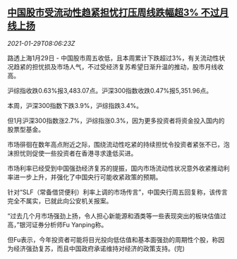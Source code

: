 <!--1611908594000-->
[中国股市受流动性趋紧担忧打压周线跌幅超3% 不过月线上扬](https://cn.reuters.com/article/china-stock-market-liquidity-0129-idCNKBS29Y0RG)
------

<div><i>2021-01-29T08:06:23Z</i></div><p>路透上海1月29日 - 中国股市周五收低，且本周累计下跌超过3%，有关流动性状况趋紧的担忧损及市场人气，不过受经济复苏希望日渐升温的推动，股市月线收高。</p><p>沪综指收跌0.63%报3,483.07点。沪深300指数收跌0.47%报5,351.96点。</p><p>本周，沪深300指数下跌3.9%，沪综指跌3.4%。</p><p>但1月沪深300指数涨2.7%，沪综指涨0.3%，因为更多投资者将资金投入国内的股票型基金。</p><p>市场徘徊在数年高点附近之际，围绕流动性吃紧的持续担忧令投资者紧张不已，泡沫担忧则促使一些投资者在香港寻求逢低买进。</p><p>市场利率已经受到中国强劲经济复苏的提振，国内市场流动性状况意外收紧推动利率进一步上升，并强化了中国央行可能收紧政策的预期。</p><p>针对“SLF（常备借贷便利）利率上调的市场传言”，中国央行周五回复称，该传言完全不属实，已就此向公安机关报案。</p><p>“过去几个月市场强劲上扬，令人担心新能源和酒类等一些表现突出的板块估值过高，”银河证券分析师Fu Yanping称。</p><p>但Fu表示，今年投资者可能将目光投向低估值和基本面强劲的周期性个股，称因为经济强劲复苏，而且中国政府承诺维持对经济的政策支持。(完)</p>
